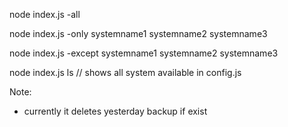 node index.js -all

node index.js -only systemname1 systemname2 systemname3

node index.js -except systemname1 systemname2 systemname3

node index.js ls // shows all system available in config.js

Note:
- currently it deletes yesterday backup if exist